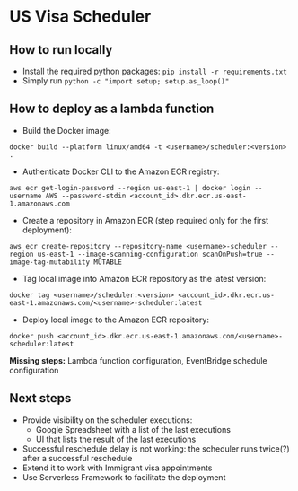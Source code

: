 # US Visa Scheduler

## How to run locally
- Install the required python packages: `pip install -r requirements.txt`
- Simply run `python -c "import setup; setup.as_loop()"`

## How to deploy as a lambda function
- Build the Docker image:
```
docker build --platform linux/amd64 -t <username>/scheduler:<version> .
```
- Authenticate Docker CLI to the Amazon ECR registry:
```
aws ecr get-login-password --region us-east-1 | docker login --username AWS --password-stdin <account_id>.dkr.ecr.us-east-1.amazonaws.com
```
- Create a repository in Amazon ECR (step required only for the first deployment):
```
aws ecr create-repository --repository-name <username>-scheduler --region us-east-1 --image-scanning-configuration scanOnPush=true --image-tag-mutability MUTABLE
```
- Tag local image into Amazon ECR repository as the latest version:
```
docker tag <username>/scheduler:<version> <account_id>.dkr.ecr.us-east-1.amazonaws.com/<username>-scheduler:latest
```
- Deploy local image to the Amazon ECR repository:
```
docker push <account_id>.dkr.ecr.us-east-1.amazonaws.com/<username>-scheduler:latest
```

**Missing steps:** Lambda function configuration, EventBridge schedule configuration

## Next steps
- Provide visibility on the scheduler executions:
    - Google Spreadsheet with a list of the last executions
    - UI that lists the result of the last executions
- Successful reschedule delay is not working: the scheduler runs twice(?) after a successful reschedule
- Extend it to work with Immigrant visa appointments
- Use Serverless Framework to facilitate the deployment
